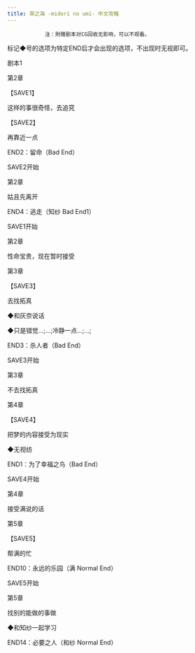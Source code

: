 ```yaml
---
title: 翠之海 -midori no umi- 中文攻略
---
```


                注：附赠剧本对CG回收无影响，可以不观看。

标记◆号的选项为特定END后才会出现的选项，不出现时无视即可。



剧本1



第2章

【SAVE1】

这样的事很奇怪，去追究

【SAVE2】

再靠近一点



END2：留命（Bad End）



SAVE2开始



第2章

姑且先离开



END4：逃走（知纱 Bad End1）



SAVE1开始



第2章

性命宝贵，现在暂时接受

第3章

【SAVE3】

去找拓真

◆和灰奈说话

◆只是错觉…;…;冷静一点…;…;



END3：杀人者（Bad End）



SAVE3开始



第3章

不去找拓真

第4章

【SAVE4】

把梦的内容接受为现实

◆无视纺



END1：为了幸福之鸟（Bad End）



SAVE4开始



第4章

接受满说的话

第5章

【SAVE5】

帮满的忙



END10：永远的乐园（满 Normal End）



SAVE5开始



第5章

找别的能做的事做

◆和知纱一起学习



END14：必要之人（和纱 Normal End）




              
